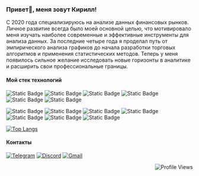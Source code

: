 ### Привет👋, меня зовут Кирилл!
С 2020 года специализируюсь на анализе данных финансовых рынков. Личное развитие всегда было моей основной целью, что мотивировало меня изучать наиболее современные и эффективные инструменты для анализа данных. За последние четыре года я проделал путь от эмпирического анализа графиков до начала разработки торговых алгоритмов и применения статистических методов. Теперь у меня появилось сильное желание исследовать новые горизонты в аналитике и расширить свои профессиональные границы.

#### Мой стек технологий
<img alt="Static Badge" src="https://img.shields.io/badge/Python-blue?logo=Python&logoColor=orange&color=212529"> <img alt="Static Badge" src="https://img.shields.io/badge/PostgreSQL-212529?logo=PostgreSQL&logoColor=orange&color=212529"> <img alt="Static Badge" src="https://img.shields.io/badge/ClickHouse-212529?logo=Clickhouse&logoColor=orange&color=212529"> <img alt="Static Badge" src="https://img.shields.io/badge/Docker-212529?logo=Docker&logoColor=orange&color=212529"> <img alt="Static Badge" src="https://img.shields.io/badge/Tableau-212529?logo=Tableau&logoColor=orange&color=212529"> <img alt="Static Badge" src="https://img.shields.io/badge/AirFlow-212529?logo=apacheairflow&logoColor=orange&color=212529">

<img alt="Static Badge" src="https://img.shields.io/badge/Git-212529?logo=Git&logoColor=orange&color=212529"> <img alt="Static Badge" src="https://img.shields.io/badge/NumPy-212529?logo=NumPy&logoColor=orange&color=212529"> <img alt="Static Badge" src="https://img.shields.io/badge/Pandas-212529?logo=Pandas&logoColor=orange&color=212529"> <img alt="Static Badge" src="https://img.shields.io/badge/Plotly-212529?logo=Plotly&logoColor=orange&color=212529"> <img alt="Static Badge" src="https://img.shields.io/badge/SciPy-212529?logo=SciPy&logoColor=orange&color=212529"> <img alt="Static Badge" src="https://img.shields.io/badge/Linux-212529?logo=Linux&logoColor=orange&color=212529"> <img alt="Static Badge" src="https://img.shields.io/badge/Scikit%20Learn-212529?logo=scikitlearn&logoColor=orange&color=212529">

[![Top Langs](https://github-readme-stats.vercel.app/api/top-langs/?username=KazakovKB&layout=compact&bg_color=212529&text_color=fd7e14&title_color=ffffff&border_color=212529)](https://github.com/anuraghazra/github-readme-stats)

#### Контакты
[![Telegram](https://img.shields.io/badge/Telegram-212529?logo=Telegram&logoColor=orange&color=212529)](https://t.me/Kazakov_KB) [![Discord](https://img.shields.io/badge/Discord-212529?logo=Discord&logoColor=orange&color=212529)](https://discord.com/users/kazakovkirill) [![Gmail](https://img.shields.io/badge/Gmail-212529?logo=gmail&logoColor=orange&color=212529)](mailto:kazakovkirill.mail@gmail.com)

<p align="right">
  <img alt="Profile Views" src="https://api.visitorbadge.io/api/visitors?path=KazakovKB&label=Profile%20Views&labelColor=%23212529&countColor=%231e2027">
</p>
